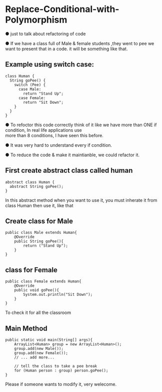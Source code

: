 # Replace-Conditional-with-Polymorphism


● just to talk about refactoring of code 

● If we have a class full of Male & female students ,they went to pee we want to present that in a code.
  it will be something like that.

## Example using switch case:

```
class Human {
  String goPee() {
    switch (Pee) {
      case Male:
        return "Stand Up";
      case Female:
        return "Sit Down";
    }
  }
}
```

● To refoctor this code correctly think of it like we have more than ONE if condition, In real life applications use  
     more than 8 conditions, I have seen this before. 

● It was very hard to understand every if condition.

● To reduce the code & make it maintianble, we could refactor it.

## First create abstract class called human

```
abstract class Human {
  abstract String goPee();
}
```

In this abstract method when you want to use it, you must inherate it from class Human then use it, like that 

## Create class for Male

```
public class Male extends Human{
    @Override
    public String goPee(){
        return ("Stand Up");
    }
}
```
## class for Female 

```
public class Female extends Human{
    @Override
    public void goPee(){
        System.out.println("Sit Down");
    }
}
```

To check it for all the classroom 

## Main Method

```
public static void main(String[] args){
    ArrayList<Human> group = new ArrayList<Human>();
    group.add(new Male());
    group.add(new Female());
    // ... add more...

    // tell the class to take a pee break
    for (Human person : group) person.goPee();
}

```

Please if someone wants to modify it, very welecome.

